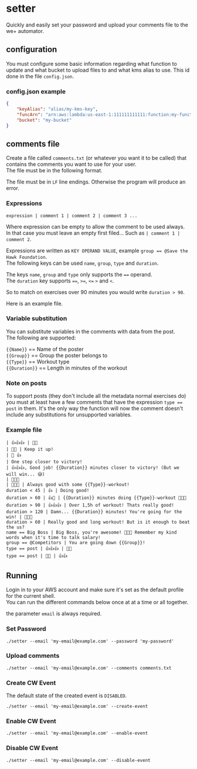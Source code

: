 # setter

Quickly and easily set your password and upload your comments file to the we+ automator.

## configuration

You must configure some basic information regarding what function to update and what bucket to upload files to
and what kms alias to use. This id done in the file `config.json`.

### config.json example

```json
{
    "keyAlias": "alias/my-kms-key",
    "funcArn": "arn:aws:lambda:us-east-1:111111111111:function:my-function",
    "bucket": "my-bucket"
}
```

## comments file

Create a file called `comments.txt` (or whatever you want it to be called) that contains the comments you want to use for your user.  
The file must be in the following format.

The file must be in `LF` line endings. Otherwise the program will produce an error.

### Expressions
```text
expression | comment 1 | comment 2 | comment 3 ...
```

Where expression can be empty to allow the comment to be used always.  
In that case you must leave an empty first filed... Such as `| comment 1 | comment 2`.

Expressions are written as `KEY OPERAND VALUE`, example `group == @Save the Hawk Foundation`.  
The following keys can be used `name`, `group`, `type` and `duration`.

The keys `name`, `group` and `type` only supports the `==` operand.  
The `duration` key supports `==`, `>=`, `<=` `>` and `<`.

So to match on exercises over 90 minutes you would write `duration > 90`.

Here is an example file.

### Variable substitution

You can substitute variables in the comments with data from the post.  
The following are supported:

`{{Name}}` == Name of the poster  
`{{Group}}` == Group the poster belongs to  
`{{Type}}` == Workout type  
`{{Duration}}` == Length in minutes of the workout

### Note on posts

To support posts (they don't include all the metadata normal exercises do) you must at least have a few comments
that have the expression `type == post` in them. It's the only way the function will now the comment
doesn't include any substitutions for unsupported variables.

### Example file

```text
| 👍👍👍 | 🙌🙌
| 💪💪 | Keep it up!
| 🙌 👍
| One step closer to victory!
| 👍👍👍, Good job! {{Duration}} minutes closer to victory! (But we will win... 😅)
| 🙌🙌🙌
| 🙌🙌🙌 | Always good with some {{Type}}-workout!
duration < 45 | 👍 | Doing good!
duration > 60 | 👍🙌 | {{Duration}} minutes doing {{Type}}-workout 🙌🙌🙌
duration > 90 | 👍👍👍 | Over 1,5h of workout! Thats really good!
duration > 120 | Damn... {{Duration}} minutes! You're going for the win! | 💪💪💪
duration > 60 | Really good and long workout! But is it enough to beat the us?
name == Big Boss | Big Boss, you're awesome! 💪💪💪 Remember my kind words when it's time to talk salary!
group == @Competitors | You are going down {{Group}}!
type == post | 👍👍👍 | 🙌🙌
type == post | 🙌🙌 | 👍👍
```

## Running

Login in to your AWS account and make sure it's set as the default profile for the current shell.  
You can run the different commands below once at at a time or all together.

the parameter `email` is always required.

### Set Password

```shell
./setter --email 'my-email@example.com' --password 'my-password'
```

### Upload comments

```shell
./setter --email 'my-email@example.com' --comments comments.txt
```

### Create CW Event

The default state of the created event is `DISABLED`.

```shell
./setter --email 'my-email@example.com' --create-event
```

### Enable CW Event

```shell
./setter --email 'my-email@example.com' --enable-event
```

### Disable CW Event

```shell
./setter --email 'my-email@example.com' --disable-event
```

